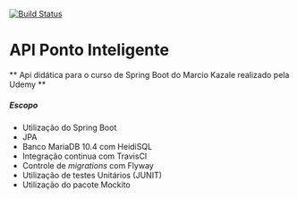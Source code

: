[![Build Status](https://app.travis-ci.com/prixua/projetos.svg?branch=master)](https://app.travis-ci.com/prixua/projetos)

# API Ponto Inteligente


** Api didática para o curso de Spring Boot do Marcio Kazale realizado pela Udemy **

##### Escopo

 - Utilização do Spring Boot
 - JPA
 - Banco MariaDB 10.4 com HeidiSQL
 - Integração continua com TravisCI
 - Controle de *migrations* com Flyway
 - Utilização de testes Unitários (JUNIT)
 - Utilização do pacote Mockito
 